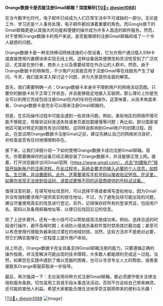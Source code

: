 **Orange数据卡是否能注册Gmail邮箱？深度解析[[TG💪+ @esim1088](https://t.me/s/esim1088)]**

在当今数字化时代，电子邮件已经成为人们日常生活中不可或缺的一部分。无论是工作、学习还是个人事务处理，电子邮件都扮演着重要的角色。而Google旗下的Gmail邮箱更是以其强大的功能和便捷的操作成为许多人首选的邮件服务。然而，对于使用Orange数据卡的用户来说，是否能够顺利注册Gmail邮箱却成了一个令人疑惑的问题。

Orange数据卡是一种支持移动网络连接的小型设备，它允许用户通过插入SIM卡或直接使用内置模块来实现无线上网。这种设备因其便携性和灵活性受到了广泛欢迎，尤其是在旅行者、商务人士以及需要经常在外办公的人群中。然而，由于Orange数据卡的特殊性，不少用户对其能否用于注册Gmail等在线服务产生了疑问。今天，我们就来深入探讨这个问题，并为大家提供全面的解答。

首先，我们需要明确一点：Orange数据卡本身并不限制用户的网络活动范围。只要你的数据卡处于正常工作状态，并且能够稳定地接入互联网，那么理论上你是完全可以利用它完成包括注册Gmail在内的任何在线操作。这意味着，从技术角度来看，Orange数据卡是完全可以用来注册Gmail邮箱的。

但是，在实际操作过程中可能会遇到一些具体问题。例如，某些地区的网络环境可能不够稳定，导致验证码发送失败或者页面加载缓慢等问题；再比如，部分国家或地区可能对特定的服务有访问限制，这同样会影响到Gmail账户的创建过程。因此，在尝试用Orange数据卡注册Gmail之前，建议先确认自己的网络状况良好，并检查是否有任何地理限制存在。

接下来，让我们详细介绍一下如何使用Orange数据卡成功注册Gmail邮箱。首先，你需要确保你的设备已经正确安装了Orange数据卡，并且能够正常上网。接着，打开浏览器并访问Gmail官网（https://www.gmail.com），点击“创建账户”按钮开始新账户的注册流程。在此过程中，系统会要求你输入必要的个人信息，如姓名、生日等，并设置密码。此外，还需要填写手机号码以接收验证短信。在这里，如果你发现无法收到验证码，请尝试更换不同的运营商提供的号码试试看。

值得注意的是，在填写地址信息时，可以选择不填或者填写虚拟地址，因为Gmail并没有强制要求用户提供真实的居住地址。不过，为了避免后续可能出现的问题，建议尽量使用真实的信息进行登记。另外，记得保存好所有的登录凭证，包括用户名、密码以及备用邮箱地址等，以便日后找回忘记的信息。

除了上述步骤外，还有一些小技巧可以帮助提高注册成功率。例如，选择合适的时段进行操作，避开高峰时期；关闭防火墙或杀毒软件暂时禁用其拦截功能；甚至可以考虑使用代理服务器来绕过潜在的地域封锁。当然，这些方法并不是绝对必要，但它们确实能够在一定程度上提升用户体验。

综上所述，Orange数据卡完全具备支持Gmail邮箱注册的能力。只要遵循正确的操作指南，并注意解决可能出现的技术障碍，大多数人都能顺利完成这一过程。当然，如果您在实践中遇到了难以克服的困难，也可以寻求专业人士的帮助，或者直接联系Orange客服获取进一步指导。

最后，再次强调一下：无论采用何种方式注册Gmail邮箱，都必须遵守相关法律法规和服务条款。切勿滥用工具或手段从事违法活动，否则不仅会给自己带来麻烦，还可能损害他人利益。希望大家都能合理合法地享受互联网带来的便利与乐趣！

[[TG💪+ @esim1088](https://t.me/s/esim1088) ![Image](https://i.postimg.cc/4NQfJmqS/Snipaste-2025-05-13-00-14-12.png)]